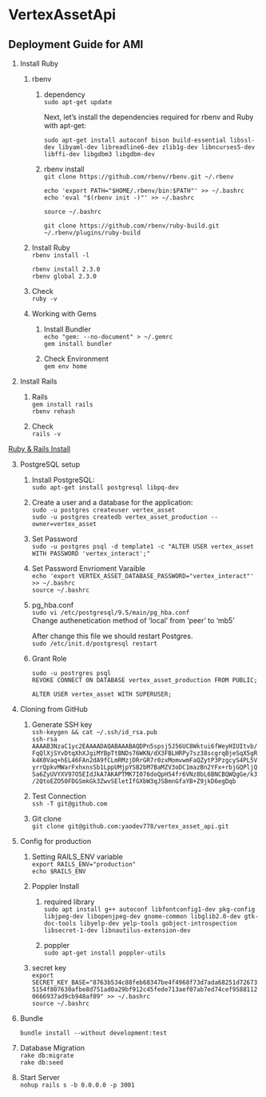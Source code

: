 # VertexAssetApi

## Deployment Guide for AMI


1. Install Ruby
    1. rbenv
        1. dependency  
            `sudo apt-get update`  
        
            Next, let’s install the dependencies required for rbenv and Ruby with apt-get:  

            `sudo apt-get install autoconf bison build-essential libssl-dev libyaml-dev libreadline6-dev zlib1g-dev libncurses5-dev libffi-dev libgdbm3 libgdbm-dev`
        2. rbenv install  
            `git clone https://github.com/rbenv/rbenv.git ~/.rbenv`  

            `echo 'export PATH="$HOME/.rbenv/bin:$PATH"' >> ~/.bashrc`  
            `echo 'eval "$(rbenv init -)"' >> ~/.bashrc`  

            `source ~/.bashrc`  

            `git clone https://github.com/rbenv/ruby-build.git ~/.rbenv/plugins/ruby-build`  

    2. Install Ruby  
        `rbenv install -l`  

        `rbenv install 2.3.0`  
        `rbenv global 2.3.0`  

    3. Check  
        `ruby -v`  

    4. Working with Gems  

        1. Install Bundler  
            `echo "gem: --no-document" > ~/.gemrc`  
            `gem install bundler`  

        2. Check Environment  
            `gem env home`  

2. Install Rails  
    1. Rails  
        `gem install rails`  
        `rbenv rehash`  

    2. Check  
        `rails -v`  

[Ruby & Rails Install](https://www.digitalocean.com/community/tutorials/how-to-install-ruby-on-rails-with-rbenv-on-ubuntu-16-04)  

3. PostgreSQL setup  
    1. Install PostgreSQL:  
        `sudo apt-get install postgresql libpq-dev`  
    2. Create a user and a database for the application:  
        `sudo -u postgres createuser vertex_asset`  
        `sudo -u postgres createdb vertex_asset_production --owner=vertex_asset`  
    3. Set Password  
        `sudo -u postgres psql -d template1 -c "ALTER USER vertex_asset WITH PASSWORD 'vertex_interact';"`  
    4. Set Password Envrioment Varaible  
        `echo 'export VERTEX_ASSET_DATABASE_PASSWORD="vertex_interact"' >> ~/.bashrc`  
        `source ~/.bashrc`  
    5. pg_hba.conf  
        `sudo vi /etc/postgresql/9.5/main/pg_hba.conf`        
        Change authenetication method of ’local’ from ‘peer’ to ‘mb5’  

        After change this file we should restart Postgres.  
        `sudo /etc/init.d/postgresql restart`  

    6. Grant Role  

        `sudo -u postrgres psql`  
        `REVOKE CONNECT ON DATABASE vertex_asset_production FROM PUBLIC;`  

        `ALTER USER vertex_asset WITH SUPERUSER;`  


4. Cloning from GitHub  
    1. Generate SSH key  
        `ssh-keygen && cat ~/.ssh/id_rsa.pub`  
        `ssh-rsa AAAAB3NzaC1yc2EAAAADAQABAAABAQDPn5spsj5J56UC8Wktui6fWeyHIUItvb/FqQlXjSYvDtqXhXJgiMYBpTtBNDs76WKN/dX3FBLHRPy7sz38scgrqBjeSqX5gRk4K0Vaq+hEL46FAn2dA9fCLmRMzjDRrGR7r0zxMomvwmFaQZytP3PzgcyS4PL5VyrrQpkvMWarFxhxnsSb1LppUMjpYSB2bM7BaMZV3oDC1mazBn2YFx+rbjGQPljQSa6ZyUVYXV97O5EIdJkA7AKAPTMK7I076doQpH54fr6VNz8bL6BNCBQWQgGe/k3/2QtoEZO50FDGSmkGk3ZwvSEletIfGXbW3qJSBmnGfaYB+Z9jkD6egDqb`  

    2. Test Connection  
        `ssh -T git@github.com`  

    3. Git clone  
        `git clone git@github.com:yaodev778/vertex_asset_api.git`  

5. Config for production  

    1. Setting RAILS_ENV variable  
        `export RAILS_ENV="production"`  
        `echo $RAILS_ENV`  

    2.  Poppler Install  

        1. required library  
            `sudo apt install g++ autoconf libfontconfig1-dev pkg-config libjpeg-dev libopenjpeg-dev gnome-common libglib2.0-dev gtk-doc-tools libyelp-dev yelp-tools gobject-introspection libsecret-1-dev libnautilus-extension-dev`  

        2. poppler  
            `sudo apt-get install poppler-utils`  

    3. secret key  
        `export SECRET_KEY_BASE="8763b534c88feb68347be4f4968f73d7ada68251d726735154f807630afbe8d751ad0a29bf912c45fede713aef07ab7ed74cef95881120666937ad9cb948af09" >> ~/.bashrc`  
        `source ~/.bashrc`  

6. Bundle  

    `bundle install --without development:test`  

7. Database Migration  
    `rake db:migrate`  
    `rake db:seed`  

8. Start Server  
    `nohup rails s -b 0.0.0.0 -p 3001`  
